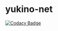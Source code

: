 # yukino-net
[![Codacy Badge](https://api.codacy.com/project/badge/Grade/503d76c5366b4838be3b01cbb6e3fa0b)](https://app.codacy.com/gh/xpy123993/yukino-net?utm_source=github.com&utm_medium=referral&utm_content=xpy123993/yukino-net&utm_campaign=Badge_Grade_Settings)